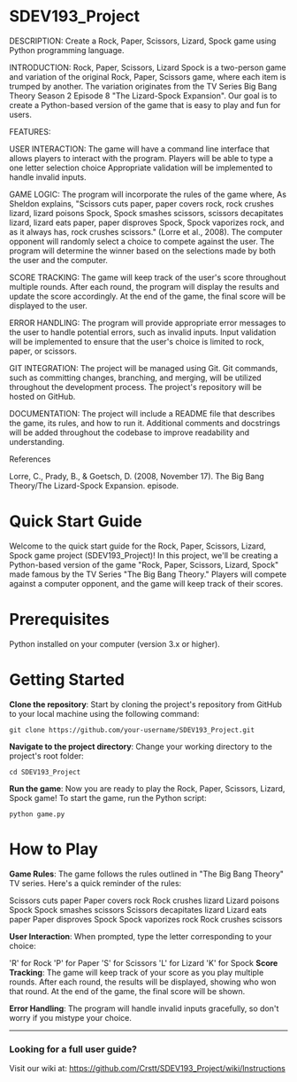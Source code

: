 # SDEV193_Project

DESCRIPTION: Create a Rock, Paper, Scissors, Lizard, Spock game using Python programming language.

INTRODUCTION:
Rock, Paper, Scissors, Lizard Spock is a two-person game and variation of the original Rock, Paper, Scissors game, where each item is trumped by another. The variation originates from the TV Series Big Bang Theory Season 2 Episode 8 "The Lizard-Spock Expansion". Our goal is to create a Python-based version of the game that is easy to play and fun for users.

FEATURES:

USER INTERACTION:
The game will have a command line interface that allows players to interact with the program.
Players will be able to type a one letter selection choice
Appropriate validation will be implemented to handle invalid inputs.

GAME LOGIC:
The program will incorporate the rules of the game where, As Sheldon explains, "Scissors cuts paper, paper covers rock, rock crushes lizard, lizard poisons Spock, Spock smashes scissors, scissors decapitates lizard, lizard eats paper, paper disproves Spock, Spock vaporizes rock, and as it always has, rock crushes scissors." (Lorre et al., 2008).
The computer opponent will randomly select a choice to compete against the user.
The program will determine the winner based on the selections made by both the user and the computer.

SCORE TRACKING:
The game will keep track of the user's score throughout multiple rounds.
After each round, the program will display the results and update the score accordingly.
At the end of the game, the final score will be displayed to the user.

ERROR HANDLING:
The program will provide appropriate error messages to the user to handle potential errors, such as invalid inputs.
Input validation will be implemented to ensure that the user's choice is limited to rock, paper, or scissors.

GIT INTEGRATION:
The project will be managed using Git.
Git commands, such as committing changes, branching, and merging, will be utilized throughout the development process.
The project's repository will be hosted on GitHub.

DOCUMENTATION:
The project will include a README file that describes the game, its rules, and how to run it.
Additional comments and docstrings will be added throughout the codebase to improve readability and understanding.

References

Lorre, C., Prady, B., &amp; Goetsch, D. (2008, November 17). The Big Bang Theory/The Lizard-Spock Expansion. episode. 

# Quick Start Guide

Welcome to the quick start guide for the Rock, Paper, Scissors, Lizard, Spock game project (SDEV193_Project)! In this project, we'll be creating a Python-based version of the game "Rock, Paper, Scissors, Lizard, Spock" made famous by the TV Series "The Big Bang Theory." Players will compete against a computer opponent, and the game will keep track of their scores.

# Prerequisites
Python installed on your computer (version 3.x or higher).

# Getting Started
**Clone the repository**: Start by cloning the project's repository from GitHub to your local machine using the following command:


`git clone https://github.com/your-username/SDEV193_Project.git`

**Navigate to the project directory**: Change your working directory to the project's root folder:

`cd SDEV193_Project`

**Run the game**: Now you are ready to play the Rock, Paper, Scissors, Lizard, Spock game! To start the game, run the Python script:


`python game.py`

# How to Play
**Game Rules**: The game follows the rules outlined in "The Big Bang Theory" TV series. Here's a quick reminder of the rules:

Scissors cuts paper
Paper covers rock
Rock crushes lizard
Lizard poisons Spock
Spock smashes scissors
Scissors decapitates lizard
Lizard eats paper
Paper disproves Spock
Spock vaporizes rock
Rock crushes scissors

**User Interaction**: When prompted, type the letter corresponding to your choice:

'R' for Rock
'P' for Paper
'S' for Scissors
'L' for Lizard
'K' for Spock
**Score Tracking**: The game will keep track of your score as you play multiple rounds. After each round, the results will be displayed, showing who won that round. At the end of the game, the final score will be shown.

**Error Handling**: The program will handle invalid inputs gracefully, so don't worry if you mistype your choice.

***


### Looking for a full user guide?
Visit our wiki at: https://github.com/Crstt/SDEV193_Project/wiki/Instructions
